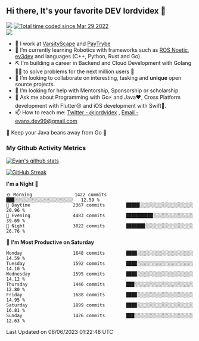 ## Hi there, It's your favorite DEV lordvidex 👋
<img src="https://komarev.com/ghpvc/?username=lordvidex&label=Views&color=blue&style=plastic" /> <a href="https://wakatime.com/@0e56db35-d16b-410a-acc0-4085055304bf"><img src="https://wakatime.com/badge/user/0e56db35-d16b-410a-acc0-4085055304bf.svg" alt="Total time coded since Mar 29 2022" /></a>  
![](https://github-profile-trophy.vercel.app/?username=lordvidex)
- 🔭 I work at [VarsityScape](https://varsityscape.com) and [PayTrybe](https://www.paytrybe.com)
- 🌱 I’m currently learning Robotics with frameworks such as [ROS Noetic](ros.org), [ev3dev](www.ev3dev.org) and languages (C++, Python, Rust and Go).
- ⛏️ I'm building a career in Backend and Cloud Development with Golang 🧙🏼 to solve problems for the next million users 🤌
- 👯 I’m looking to collaborate on interesting, tasking and **unique** open source projects.
- 🤔 I’m looking for help with Mentorship, Sponsorship or scholarship.
- 💬 Ask me about Programming with Go⚡️ and Java❤️, Cross Platform development with Flutter😍 and iOS development with Swift🚀.
- 📫 How to reach me: [Twitter - @lordvidex](https://twitter.com/lordvidex) , [Email - evans.dev99@gmail.com](mailto:evans.dev99@gmail.com?body=Hello%20Evans,)
  
    
🎤 Keep your Java beans away from Go 🌚
  
  
### My Github Activity Metrics
<div>
<!-- <a href="https://github.com/lordvidex">
  <img src="https://github-readme-stats.vercel.app/api/top-langs/?username=lordvidex&theme=light" />
</a>    -->
<!-- [![Top Langs](https://github-readme-stats.vercel.app/api/top-langs/?username=lordvidex)](https://github.com/lordvidex/)  -->
<a href="https://github.com/lordvidex">
 <img src="https://github-readme-stats.vercel.app/api?username=lordvidex&show_icons=true&theme=light&line_height=27" alt="Evan's github stats"/>
</a>
</div>

[![GitHub Streak](https://github-readme-streak-stats.herokuapp.com?user=lordvidex&theme=github-dark&hide_border=true)](https://git.io/streak-stats)

<!--
  <a href="https://github.com/iampawan/FlutterExampleApps">
    <img align="center" src="https://github-readme-stats.vercel.app/api/pin/?username=iampawan&repo=FlutterExampleApps&theme=light" />

  </a>
  <a href="https://github.com/iampawan/VelocityX">
   <img align="center" src="https://github-readme-stats.vercel.app/api/pin/?username=iampawan&repo=VelocityX&theme=light" />
  </a>
-->
<!--START_SECTION:waka-->
**I'm a Night 🦉** 

```text
🌞 Morning                1422 commits        ███░░░░░░░░░░░░░░░░░░░░░░   12.59 % 
🌆 Daytime                2367 commits        █████░░░░░░░░░░░░░░░░░░░░   20.96 % 
🌃 Evening                4483 commits        ██████████░░░░░░░░░░░░░░░   39.69 % 
🌙 Night                  3022 commits        ███████░░░░░░░░░░░░░░░░░░   26.76 % 
```
📅 **I'm Most Productive on Saturday** 

```text
Monday                   1648 commits        ████░░░░░░░░░░░░░░░░░░░░░   14.59 % 
Tuesday                  1592 commits        ████░░░░░░░░░░░░░░░░░░░░░   14.10 % 
Wednesday                1595 commits        ████░░░░░░░░░░░░░░░░░░░░░   14.12 % 
Thursday                 1446 commits        ███░░░░░░░░░░░░░░░░░░░░░░   12.80 % 
Friday                   1688 commits        ████░░░░░░░░░░░░░░░░░░░░░   14.95 % 
Saturday                 1899 commits        ████░░░░░░░░░░░░░░░░░░░░░   16.81 % 
Sunday                   1426 commits        ███░░░░░░░░░░░░░░░░░░░░░░   12.63 % 
```



 Last Updated on 08/06/2023 01:22:48 UTC
<!--END_SECTION:waka-->
